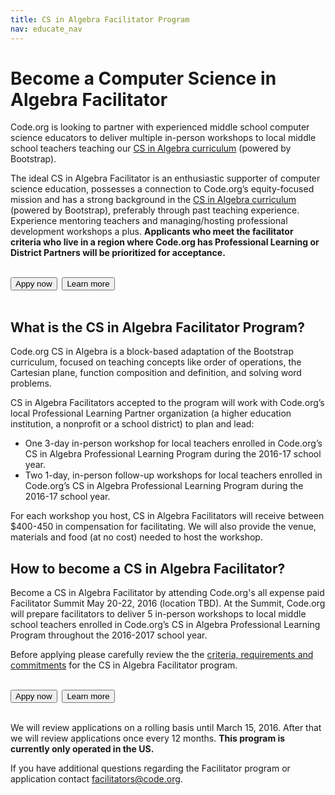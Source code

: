 ```yaml
---
title: CS in Algebra Facilitator Program
nav: educate_nav
---
```

# Become a Computer Science in Algebra Facilitator
Code.org is looking to partner with experienced middle school computer science educators to deliver multiple in-person workshops to local middle school teachers teaching our [CS in Algebra curriculum](https://code.org/curriculum/algebra) (powered by Bootstrap). 

The ideal CS in Algebra Facilitator is an enthusiastic supporter of computer science education, possesses a connection to Code.org’s equity-focused mission and has a strong background in the [CS in Algebra curriculum](https://code.org/curriculum/algebra) (powered by Bootstrap), preferably through past teaching experience. Experience mentoring teachers and managing/hosting professional development workshops a plus. **Applicants who meet the facilitator criteria who live in a region where Code.org has Professional Learning or District Partners will be prioritized for acceptance.**
<br/>
<br/>

[<button>Appy now</button>](http://goo.gl/forms/UyRgRu9rnM)&nbsp;&nbsp;[<button>Learn more</button>](https://docs.google.com/document/d/1EBZG37H0iYzwYrG32RGRfZHIQBXW9fmWzLABuWd-QAY/pub)
<br/>
<br/>

## What is the CS in Algebra Facilitator Program?
Code.org CS in Algebra is a block-based adaptation of the Bootstrap curriculum, focused on teaching concepts like order of operations, the Cartesian plane, function composition and definition, and solving word problems.

CS in Algebra Facilitators accepted to the program will work with Code.org’s local Professional Learning Partner organization (a higher education institution, a nonprofit or a school district) to plan and lead:

- One 3-day in-person workshop for local teachers enrolled in Code.org’s CS in Algebra Professional Learning Program during the 2016-17 school year.
- Two 1-day, in-person follow-up workshops for local teachers enrolled in Code.org’s CS in Algebra Professional Learning Program during the 2016-17 school year.


For each workshop you host, CS in Algebra Facilitators will receive between $400-450 in compensation for facilitating. We will also provide the venue, materials and food (at no cost) needed to host the workshop.


## How to become a CS in Algebra Facilitator?
Become a CS in Algebra Facilitator by attending Code.org's all expense paid Facilitator Summit May 20-22, 2016 (location TBD). At the Summit, Code.org will prepare facilitators to deliver 5 in-person workshops to local middle school teachers enrolled in Code.org’s CS in Algebra Professional Learning Program throughout the 2016-2017 school year. 

Before applying please carefully review the the [criteria, requirements and commitments](https://docs.google.com/document/d/1EBZG37H0iYzwYrG32RGRfZHIQBXW9fmWzLABuWd-QAY/pub) for the CS in Algebra Facilitator program.
<br/>
<br/>

[<button>Appy now</button>](http://goo.gl/forms/UyRgRu9rnM)&nbsp;&nbsp;[<button>Learn more</button>](https://docs.google.com/document/d/1EBZG37H0iYzwYrG32RGRfZHIQBXW9fmWzLABuWd-QAY/pub)
<br/>
<br/>

We will review applications on a rolling basis until March 15, 2016. After that we will review applications once every 12 months. **This program is currently only operated in the US.**

If you have additional questions regarding the Facilitator program or application contact [facilitators@code.org](facilitators@code.org).

